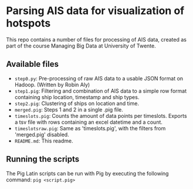 # Parsing AIS data for visualization of hotspots

This repo contains a number of files for processing of AIS data, created as part of the course
Managing Big Data at University of Twente.

## Available files
* `step0.py`: Pre-processing of raw AIS data to a usable JSON format on Hadoop. (Written by Robin Aly)
* `step1.pig`: Filtering and combination of AIS data to a simple row format containing ship location, timestamp and ship types.
* `step2.pig`: Clustering of ships on location and time.
* `merged.pig`: Steps 1 and 2 in a single .pig file.
* `timeslots.pig`: Counts the amount of data points per timeslots. Exports a tsv file with rows containing an excel datetime and a count.
* `timeslotsraw.pig`: Same as 'timeslots.pig', with the filters from 'merged.pig' disabled.
* `README.md`: This readme.

## Running the scripts
The Pig Latin scripts can be run with Pig by executing the following command:
	`pig <script.pig>`